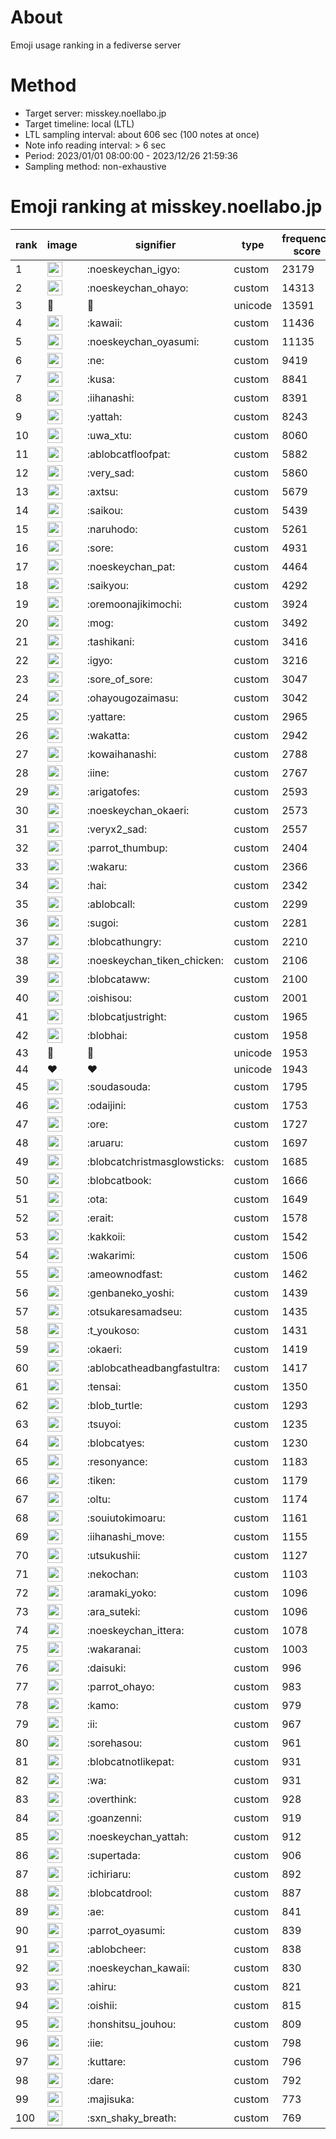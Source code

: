 # About
Emoji usage ranking in a fediverse server

# Method
- Target server: misskey.noellabo.jp
- Target timeline: local (LTL)
- LTL sampling interval: about 606 sec (100 notes at once)
- Note info reading interval: > 6 sec
- Period: 2023/01/01 08:00:00 - 2023/12/26 21:59:36 
- Sampling method: non-exhaustive

# Emoji ranking at misskey.noellabo.jp

|rank|image|signifier|type|frequency score|
|----|----|----|----|----|
|1|<img height="24" src="https://misskey.noellabo.jp/emoji/noeskeychan_igyo.webp">|:noeskeychan_igyo:|custom|23179|
|2|<img height="24" src="https://misskey.noellabo.jp/emoji/noeskeychan_ohayo.webp">|:noeskeychan_ohayo:|custom|14313|
|3|🎉|🎉|unicode|13591|
|4|<img height="24" src="https://misskey.noellabo.jp/emoji/kawaii.webp">|:kawaii:|custom|11436|
|5|<img height="24" src="https://misskey.noellabo.jp/emoji/noeskeychan_oyasumi.webp">|:noeskeychan_oyasumi:|custom|11135|
|6|<img height="24" src="https://misskey.noellabo.jp/emoji/ne.webp">|:ne:|custom|9419|
|7|<img height="24" src="https://misskey.noellabo.jp/emoji/kusa.webp">|:kusa:|custom|8841|
|8|<img height="24" src="https://misskey.noellabo.jp/emoji/iihanashi.webp">|:iihanashi:|custom|8391|
|9|<img height="24" src="https://misskey.noellabo.jp/emoji/yattah.webp">|:yattah:|custom|8243|
|10|<img height="24" src="https://misskey.noellabo.jp/emoji/uwa_xtu.webp">|:uwa_xtu:|custom|8060|
|11|<img height="24" src="https://misskey.noellabo.jp/emoji/ablobcatfloofpat.webp">|:ablobcatfloofpat:|custom|5882|
|12|<img height="24" src="https://misskey.noellabo.jp/emoji/very_sad.webp">|:very_sad:|custom|5860|
|13|<img height="24" src="https://misskey.noellabo.jp/emoji/axtsu.webp">|:axtsu:|custom|5679|
|14|<img height="24" src="https://misskey.noellabo.jp/emoji/saikou.webp">|:saikou:|custom|5439|
|15|<img height="24" src="https://misskey.noellabo.jp/emoji/naruhodo.webp">|:naruhodo:|custom|5261|
|16|<img height="24" src="https://misskey.noellabo.jp/emoji/sore.webp">|:sore:|custom|4931|
|17|<img height="24" src="https://misskey.noellabo.jp/emoji/noeskeychan_pat.webp">|:noeskeychan_pat:|custom|4464|
|18|<img height="24" src="https://misskey.noellabo.jp/emoji/saikyou.webp">|:saikyou:|custom|4292|
|19|<img height="24" src="https://misskey.noellabo.jp/emoji/oremoonajikimochi.webp">|:oremoonajikimochi:|custom|3924|
|20|<img height="24" src="https://misskey.noellabo.jp/emoji/mog.webp">|:mog:|custom|3492|
|21|<img height="24" src="https://misskey.noellabo.jp/emoji/tashikani.webp">|:tashikani:|custom|3416|
|22|<img height="24" src="https://misskey.noellabo.jp/emoji/igyo.webp">|:igyo:|custom|3216|
|23|<img height="24" src="https://misskey.noellabo.jp/emoji/sore_of_sore.webp">|:sore_of_sore:|custom|3047|
|24|<img height="24" src="https://misskey.noellabo.jp/emoji/ohayougozaimasu.webp">|:ohayougozaimasu:|custom|3042|
|25|<img height="24" src="https://misskey.noellabo.jp/emoji/yattare.webp">|:yattare:|custom|2965|
|26|<img height="24" src="https://misskey.noellabo.jp/emoji/wakatta.webp">|:wakatta:|custom|2942|
|27|<img height="24" src="https://misskey.noellabo.jp/emoji/kowaihanashi.webp">|:kowaihanashi:|custom|2788|
|28|<img height="24" src="https://misskey.noellabo.jp/emoji/iine.webp">|:iine:|custom|2767|
|29|<img height="24" src="https://misskey.noellabo.jp/emoji/arigatofes.webp">|:arigatofes:|custom|2593|
|30|<img height="24" src="https://misskey.noellabo.jp/emoji/noeskeychan_okaeri.webp">|:noeskeychan_okaeri:|custom|2573|
|31|<img height="24" src="https://misskey.noellabo.jp/emoji/veryx2_sad.webp">|:veryx2_sad:|custom|2557|
|32|<img height="24" src="https://misskey.noellabo.jp/emoji/parrot_thumbup.webp">|:parrot_thumbup:|custom|2404|
|33|<img height="24" src="https://misskey.noellabo.jp/emoji/wakaru.webp">|:wakaru:|custom|2366|
|34|<img height="24" src="https://misskey.noellabo.jp/emoji/hai.webp">|:hai:|custom|2342|
|35|<img height="24" src="https://misskey.noellabo.jp/emoji/ablobcall.webp">|:ablobcall:|custom|2299|
|36|<img height="24" src="https://misskey.noellabo.jp/emoji/sugoi.webp">|:sugoi:|custom|2281|
|37|<img height="24" src="https://misskey.noellabo.jp/emoji/blobcathungry.webp">|:blobcathungry:|custom|2210|
|38|<img height="24" src="https://misskey.noellabo.jp/emoji/noeskeychan_tiken_chicken.webp">|:noeskeychan_tiken_chicken:|custom|2106|
|39|<img height="24" src="https://misskey.noellabo.jp/emoji/blobcataww.webp">|:blobcataww:|custom|2100|
|40|<img height="24" src="https://misskey.noellabo.jp/emoji/oishisou.webp">|:oishisou:|custom|2001|
|41|<img height="24" src="https://misskey.noellabo.jp/emoji/blobcatjustright.webp">|:blobcatjustright:|custom|1965|
|42|<img height="24" src="https://misskey.noellabo.jp/emoji/blobhai.webp">|:blobhai:|custom|1958|
|43|🍗|🍗|unicode|1953|
|44|❤|❤|unicode|1943|
|45|<img height="24" src="https://misskey.noellabo.jp/emoji/soudasouda.webp">|:soudasouda:|custom|1795|
|46|<img height="24" src="https://misskey.noellabo.jp/emoji/odaijini.webp">|:odaijini:|custom|1753|
|47|<img height="24" src="https://misskey.noellabo.jp/emoji/ore.webp">|:ore:|custom|1727|
|48|<img height="24" src="https://misskey.noellabo.jp/emoji/aruaru.webp">|:aruaru:|custom|1697|
|49|<img height="24" src="https://misskey.noellabo.jp/emoji/blobcatchristmasglowsticks.webp">|:blobcatchristmasglowsticks:|custom|1685|
|50|<img height="24" src="https://misskey.noellabo.jp/emoji/blobcatbook.webp">|:blobcatbook:|custom|1666|
|51|<img height="24" src="https://misskey.noellabo.jp/emoji/ota.webp">|:ota:|custom|1649|
|52|<img height="24" src="https://misskey.noellabo.jp/emoji/erait.webp">|:erait:|custom|1578|
|53|<img height="24" src="https://misskey.noellabo.jp/emoji/kakkoii.webp">|:kakkoii:|custom|1542|
|54|<img height="24" src="https://misskey.noellabo.jp/emoji/wakarimi.webp">|:wakarimi:|custom|1506|
|55|<img height="24" src="https://misskey.noellabo.jp/emoji/ameownodfast.webp">|:ameownodfast:|custom|1462|
|56|<img height="24" src="https://misskey.noellabo.jp/emoji/genbaneko_yoshi.webp">|:genbaneko_yoshi:|custom|1439|
|57|<img height="24" src="https://misskey.noellabo.jp/emoji/otsukaresamadseu.webp">|:otsukaresamadseu:|custom|1435|
|58|<img height="24" src="https://misskey.noellabo.jp/emoji/t_youkoso.webp">|:t_youkoso:|custom|1431|
|59|<img height="24" src="https://misskey.noellabo.jp/emoji/okaeri.webp">|:okaeri:|custom|1419|
|60|<img height="24" src="https://misskey.noellabo.jp/emoji/ablobcatheadbangfastultra.webp">|:ablobcatheadbangfastultra:|custom|1417|
|61|<img height="24" src="https://misskey.noellabo.jp/emoji/tensai.webp">|:tensai:|custom|1350|
|62|<img height="24" src="https://misskey.noellabo.jp/emoji/blob_turtle.webp">|:blob_turtle:|custom|1293|
|63|<img height="24" src="https://misskey.noellabo.jp/emoji/tsuyoi.webp">|:tsuyoi:|custom|1235|
|64|<img height="24" src="https://misskey.noellabo.jp/emoji/blobcatyes.webp">|:blobcatyes:|custom|1230|
|65|<img height="24" src="https://misskey.noellabo.jp/emoji/resonyance.webp">|:resonyance:|custom|1183|
|66|<img height="24" src="https://misskey.noellabo.jp/emoji/tiken.webp">|:tiken:|custom|1179|
|67|<img height="24" src="https://misskey.noellabo.jp/emoji/oltu.webp">|:oltu:|custom|1174|
|68|<img height="24" src="https://misskey.noellabo.jp/emoji/souiutokimoaru.webp">|:souiutokimoaru:|custom|1161|
|69|<img height="24" src="https://misskey.noellabo.jp/emoji/iihanashi_move.webp">|:iihanashi_move:|custom|1155|
|70|<img height="24" src="https://misskey.noellabo.jp/emoji/utsukushii.webp">|:utsukushii:|custom|1127|
|71|<img height="24" src="https://misskey.noellabo.jp/emoji/nekochan.webp">|:nekochan:|custom|1103|
|72|<img height="24" src="https://misskey.noellabo.jp/emoji/aramaki_yoko.webp">|:aramaki_yoko:|custom|1096|
|73|<img height="24" src="https://misskey.noellabo.jp/emoji/ara_suteki.webp">|:ara_suteki:|custom|1096|
|74|<img height="24" src="https://misskey.noellabo.jp/emoji/noeskeychan_ittera.webp">|:noeskeychan_ittera:|custom|1078|
|75|<img height="24" src="https://misskey.noellabo.jp/emoji/wakaranai.webp">|:wakaranai:|custom|1003|
|76|<img height="24" src="https://misskey.noellabo.jp/emoji/daisuki.webp">|:daisuki:|custom|996|
|77|<img height="24" src="https://misskey.noellabo.jp/emoji/parrot_ohayo.webp">|:parrot_ohayo:|custom|983|
|78|<img height="24" src="https://misskey.noellabo.jp/emoji/kamo.webp">|:kamo:|custom|979|
|79|<img height="24" src="https://misskey.noellabo.jp/emoji/ii.webp">|:ii:|custom|967|
|80|<img height="24" src="https://misskey.noellabo.jp/emoji/sorehasou.webp">|:sorehasou:|custom|961|
|81|<img height="24" src="https://misskey.noellabo.jp/emoji/blobcatnotlikepat.webp">|:blobcatnotlikepat:|custom|931|
|82|<img height="24" src="https://misskey.noellabo.jp/emoji/wa.webp">|:wa:|custom|931|
|83|<img height="24" src="https://misskey.noellabo.jp/emoji/overthink.webp">|:overthink:|custom|928|
|84|<img height="24" src="https://misskey.noellabo.jp/emoji/goanzenni.webp">|:goanzenni:|custom|919|
|85|<img height="24" src="https://misskey.noellabo.jp/emoji/noeskeychan_yattah.webp">|:noeskeychan_yattah:|custom|912|
|86|<img height="24" src="https://misskey.noellabo.jp/emoji/supertada.webp">|:supertada:|custom|906|
|87|<img height="24" src="https://misskey.noellabo.jp/emoji/ichiriaru.webp">|:ichiriaru:|custom|892|
|88|<img height="24" src="https://misskey.noellabo.jp/emoji/blobcatdrool.webp">|:blobcatdrool:|custom|887|
|89|<img height="24" src="https://misskey.noellabo.jp/emoji/ae.webp">|:ae:|custom|841|
|90|<img height="24" src="https://misskey.noellabo.jp/emoji/parrot_oyasumi.webp">|:parrot_oyasumi:|custom|839|
|91|<img height="24" src="https://misskey.noellabo.jp/emoji/ablobcheer.webp">|:ablobcheer:|custom|838|
|92|<img height="24" src="https://misskey.noellabo.jp/emoji/noeskeychan_kawaii.webp">|:noeskeychan_kawaii:|custom|830|
|93|<img height="24" src="https://misskey.noellabo.jp/emoji/ahiru.webp">|:ahiru:|custom|821|
|94|<img height="24" src="https://misskey.noellabo.jp/emoji/oishii.webp">|:oishii:|custom|815|
|95|<img height="24" src="https://misskey.noellabo.jp/emoji/honshitsu_jouhou.webp">|:honshitsu_jouhou:|custom|809|
|96|<img height="24" src="https://misskey.noellabo.jp/emoji/iie.webp">|:iie:|custom|798|
|97|<img height="24" src="https://misskey.noellabo.jp/emoji/kuttare.webp">|:kuttare:|custom|796|
|98|<img height="24" src="https://misskey.noellabo.jp/emoji/dare.webp">|:dare:|custom|792|
|99|<img height="24" src="https://misskey.noellabo.jp/emoji/majisuka.webp">|:majisuka:|custom|773|
|100|<img height="24" src="https://misskey.noellabo.jp/emoji/sxn_shaky_breath.webp">|:sxn_shaky_breath:|custom|769|
